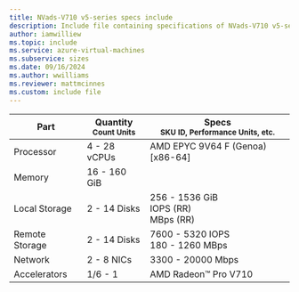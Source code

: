 ```yaml
---
title: NVads-V710 v5-series specs include
description: Include file containing specifications of NVads-V710 v5-series VM sizes.
author: iamwilliew
ms.topic: include
ms.service: azure-virtual-machines
ms.subservice: sizes
ms.date: 09/16/2024
ms.author: wwilliams
ms.reviewer: mattmcinnes
ms.custom: include file
---
```

| Part | Quantity <br><sup>Count Units | Specs <br><sup>SKU ID, Performance Units, etc.  |
|---|---|---|
| Processor      | 4 - 28 vCPUs       | AMD EPYC 9V64 F (Genoa) [x86-64]                               |
| Memory         | 16 - 160 GiB          |                                  |
| Local Storage  | 2 - 14 Disks           | 256 - 1536 GiB <br> IOPS (RR) <br> MBps (RR)                               |
| Remote Storage | 2 - 14 Disks    | 7600 - 5320 IOPS <br>180 - 1260 MBps   |
| Network        | 2 - 8 NICs          | 3300 - 20000 Mbps                          |
| Accelerators   | 1/6 - 1              |                AMD Radeon™ Pro V710                   |
